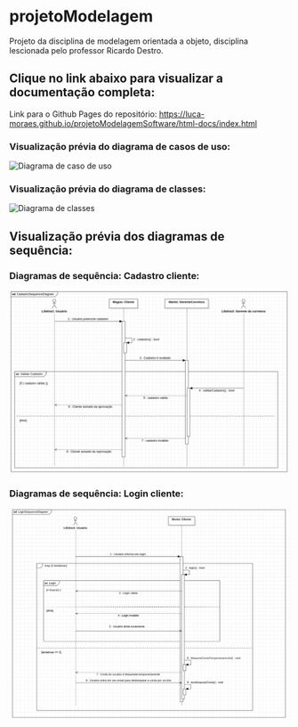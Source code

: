 # projetoModelagem
Projeto da disciplina de modelagem orientada a objeto, disciplina lescionada pelo professor Ricardo Destro.

## Clique no link abaixo para visualizar a documentação completa:
Link para o Github Pages do repositório: https://luca-moraes.github.io/projetoModelagemSoftware/html-docs/index.html

### Visualização prévia do diagrama de casos de uso:

![Diagrama de caso de uso](https://github.com/luca-moraes/projetoModelagem/blob/main/images/UseCaseDiagram1.png)

### Visualização prévia do diagrama de classes:

![Diagrama de classes](https://github.com/luca-moraes/projetoModelagem/blob/main/images/ClassDiagram1.png)

## Visualização prévia dos diagramas de sequência:

### Diagramas de sequência: Cadastro cliente:

![Diagrama de sequência: Cadastro](https://github.com/luca-moraes/projetoModelagemSoftware/blob/main/images/sequenceDiagrams/CadstroSequenceDiagram.png)

### Diagramas de sequência: Login cliente:

![Diagrama de sequência: Login](https://github.com/luca-moraes/projetoModelagemSoftware/blob/main/images/sequenceDiagrams/LoginSequenceDiagram.png)

